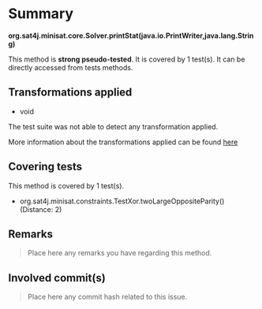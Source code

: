 # Summary
**org.sat4j.minisat.core.Solver.printStat(java.io.PrintWriter,java.lang.String)**

This method is **strong pseudo-tested**.
It is covered by 1 test(s). It can be directly accessed from tests methods.


## Transformations applied

- void


The test suite was not able to detect any transformation applied.

More information about the transformations applied can be found [here](https://github.com/STAMP-project/pitest-descartes)

## Covering tests
This method is covered by 1 test(s).
* org.sat4j.minisat.constraints.TestXor.twoLargeOppositeParity() (Distance: 2)


## Remarks
> Place here any remarks you have regarding this method.

## Involved commit(s)

> Place here any commit hash related to this issue.
